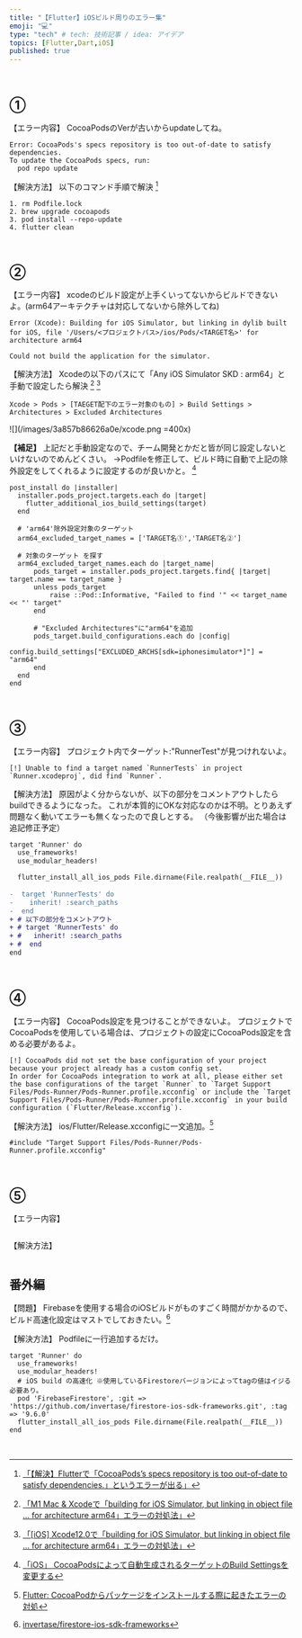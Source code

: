```yaml
---
title: "【Flutter】iOSビルド周りのエラー集"
emoji: "💻"
type: "tech" # tech: 技術記事 / idea: アイデア
topics: [Flutter,Dart,iOS]
published: true
---
```

&nbsp;
## ①
【エラー内容】
CocoaPodsのVerが古いからupdateしてね。
```
Error: CocoaPods's specs repository is too out-of-date to satisfy dependencies.
To update the CocoaPods specs, run:
  pod repo update
```
【解決方法】
 以下のコマンド手順で解決 [^1]
```text: project/iosパスにて
1. rm Podfile.lock
2. brew upgrade cocoapods
3. pod install --repo-update
4. flutter clean
```

&nbsp;
## ②
【エラー内容】
xcodeのビルド設定が上手くいってないからビルドできないよ。(arm64アーキテクチャは対応してないから除外してね)
```
Error (Xcode): Building for iOS Simulator, but linking in dylib built for iOS, file '/Users/<プロジェクトパス>/ios/Pods/<TARGET名>' for architecture arm64

Could not build the application for the simulator.
```
【解決方法】
Xcodeの以下のパスにて「Any iOS Simulator SKD : arm64」と手動で設定したら解決 [^2] [^3]
```
Xcode > Pods > [TAEGET配下のエラー対象のもの] > Build Settings > Architectures > Excluded Architectures
```

![](/images/3a857b86626a0e/xcode.png =400x)

**【補足】**
上記だと手動設定なので、チーム開発とかだと皆が同じ設定しないといけないのでめんどくさい。
→Podfileを修正して、ビルド時に自動で上記の除外設定をしてくれるように設定するのが良いかと。 [^4]

```yaml:Podfile
post_install do |installer|
  installer.pods_project.targets.each do |target|
    flutter_additional_ios_build_settings(target)
  end

  # 'arm64'除外設定対象のターゲット
  arm64_excluded_target_names = ['TARGET名①','TARGET名②']

  # 対象のターゲット を探す
  arm64_excluded_target_names.each do |target_name|
      pods_target = installer.pods_project.targets.find{ |target| target.name == target_name }
      unless pods_target
          raise ::Pod::Informative, "Failed to find '" << target_name << "' target"
      end

      # "Excluded Architectures"に"arm64"を追加
      pods_target.build_configurations.each do |config|
          config.build_settings["EXCLUDED_ARCHS[sdk=iphonesimulator*]"] = "arm64"
      end
  end
end
```

&nbsp;
## ③
【エラー内容】
プロジェクト内でターゲット:"RunnerTest"が見つけれないよ。
```
[!] Unable to find a target named `RunnerTests` in project `Runner.xcodeproj`, did find `Runner`.
```

【解決方法】
原因がよく分からないが、以下の部分をコメントアウトしたらbuildできるようになった。
これが本質的にOKな対応なのかは不明。とりあえず問題なく動いてエラーも無くなったので良しとする。
（今後影響が出た場合は追記修正予定）
```diff yaml:Podfile
target 'Runner' do
  use_frameworks!
  use_modular_headers!

  flutter_install_all_ios_pods File.dirname(File.realpath(__FILE__))
    
-  target 'RunnerTests' do
-    inherit! :search_paths
-  end
+ # 以下の部分をコメントアウト
+ # target 'RunnerTests' do
+ #   inherit! :search_paths
+ #  end
end


```

&nbsp;
## ④
【エラー内容】
CocoaPods設定を見つけることができないよ。
プロジェクトでCocoaPodsを使用している場合は、プロジェクトの設定にCocoaPods設定を含める必要があるよ。
```
[!] CocoaPods did not set the base configuration of your project because your project already has a custom config set. 
In order for CocoaPods integration to work at all, please either set the base configurations of the target `Runner` to `Target Support Files/Pods-Runner/Pods-Runner.profile.xcconfig` or include the `Target Support Files/Pods-Runner/Pods-Runner.profile.xcconfig` in your build configuration (`Flutter/Release.xcconfig`).
```

【解決方法】
ios/Flutter/Release.xcconfigに一文追加。[^5]
```xconfig: ios/Flutter/Release.xcconfig
#include "Target Support Files/Pods-Runner/Pods-Runner.profile.xcconfig"
```

&nbsp;
## ⑤
【エラー内容】

```

```

【解決方法】

```

```

## 番外編
【問題】
Firebaseを使用する場合のiOSビルドがものすごく時間がかかるので、ビルド高速化設定はマストでしておきたい。[^6]

【解決方法】
Podfileに一行追加するだけ。

```yaml:Podfile
target 'Runner' do
  use_frameworks!
  use_modular_headers!
  # iOS build の高速化 ※使用しているFirestoreバージョンによってtagの値はイジる必要あり。
  pod 'FirebaseFirestore', :git => 'https://github.com/invertase/firestore-ios-sdk-frameworks.git', :tag => '9.6.0'
  flutter_install_all_ios_pods File.dirname(File.realpath(__FILE__))
end
```



&nbsp;
[^1]: [「【解決】Flutterで「CocoaPods’s specs repository is too out-of-date to satisfy dependencies.」というエラーが出る」](https://www.ryu-nosu.com/cocoapods-satisfy-dependencies/)
[^2]: [「M1 Mac & Xcodeで「building for iOS Simulator, but linking in object file ... for architecture arm64」エラーの対処法」](https://qiita.com/littleossa/items/ff75b19e0ac6713941f8)
[^3]: [「[iOS] Xcode12.0で「building for iOS Simulator, but linking in object file ... for architecture arm64」エラーの対処法」](http://blog.be-style.jpn.com/article/187942746.html)
[^4]: [「iOS」 CocoaPodsによって自動生成されるターゲットのBuild Settingsを変更する](https://dev.classmethod.jp/articles/change-build-settings-of-cocoapods-library-target/)
[^5]: [Flutter: CocoaPodからパッケージをインストールする際に起きたエラーの対処](https://qiita.com/kokikudo/items/ddc6552df4fb71328a99)
[^6]: [invertase/firestore-ios-sdk-frameworks](https://github.com/invertase/firestore-ios-sdk-frameworks)